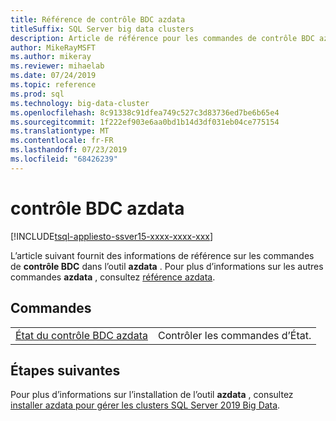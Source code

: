```yaml
---
title: Référence de contrôle BDC azdata
titleSuffix: SQL Server big data clusters
description: Article de référence pour les commandes de contrôle BDC azdata.
author: MikeRayMSFT
ms.author: mikeray
ms.reviewer: mihaelab
ms.date: 07/24/2019
ms.topic: reference
ms.prod: sql
ms.technology: big-data-cluster
ms.openlocfilehash: 8c91338c91dfea749c527c3d83736ed7be6b65e4
ms.sourcegitcommit: 1f222ef903e6aa0bd1b14d3df031eb04ce775154
ms.translationtype: MT
ms.contentlocale: fr-FR
ms.lasthandoff: 07/23/2019
ms.locfileid: "68426239"
---
```

# <a name="azdata-bdc-control"></a>contrôle BDC azdata

[!INCLUDE[tsql-appliesto-ssver15-xxxx-xxxx-xxx](../includes/tsql-appliesto-ssver15-xxxx-xxxx-xxx.md)]

L’article suivant fournit des informations de référence sur les commandes de **contrôle BDC** dans l’outil **azdata** . Pour plus d’informations sur les autres commandes **azdata** , consultez [référence azdata](reference-azdata.md).

## <a name="commands"></a>Commandes
|     |     |
| --- | --- |
[État du contrôle BDC azdata](reference-azdata-bdc-control-status.md) | Contrôler les commandes d’État.

## <a name="next-steps"></a>Étapes suivantes

Pour plus d’informations sur l’installation de l’outil **azdata** , consultez [installer azdata pour gérer les clusters SQL Server 2019 Big Data](deploy-install-azdata.md).